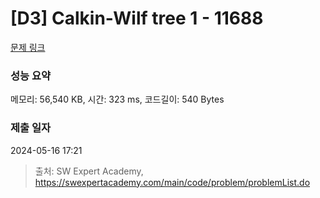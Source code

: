 # [D3] Calkin-Wilf tree 1 - 11688 

[문제 링크](https://swexpertacademy.com/main/code/problem/problemDetail.do?contestProbId=AXgZSOn6ApIDFASW) 

### 성능 요약

메모리: 56,540 KB, 시간: 323 ms, 코드길이: 540 Bytes

### 제출 일자

2024-05-16 17:21



> 출처: SW Expert Academy, https://swexpertacademy.com/main/code/problem/problemList.do